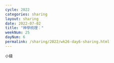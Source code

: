 ```yaml
---
cycle: 2022
categories: sharing
layout: sharing
date: 2022-07-02
title: "神學梳理："
weekNum: 25
dayNum: 6
permalink: /sharing/2022/wk26-day6-sharing.html
---
```


[](https://eccseattle.github.io/media/sharing/2022/wk026/2022-07-02-bin.m4a)

`小錢`
